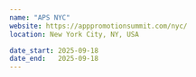 ```yaml
---
name: "APS NYC"
website: https://apppromotionsummit.com/nyc/
location: New York City, NY, USA

date_start: 2025-09-18
date_end:   2025-09-18
---
```

